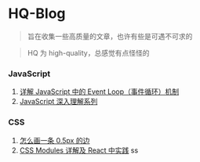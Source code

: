 # HQ-Blog

> 旨在收集一些高质量的文章，也许有些是可遇不可求的

> HQ 为 high-quality，总感觉有点怪怪的

### JavaScript

1. [详解 JavaScript 中的 Event Loop（事件循环）机制](https://zhuanlan.zhihu.com/p/33058983)
2. [JavaScript 深入理解系列](https://github.com/mqyqingfeng/Blog)


### CSS

1. [怎么画一条 0.5px 的边](https://juejin.im/post/5ab65f40f265da2384408a95)
2. [CSS Modules 详解及 React 中实践](https://zhuanlan.zhihu.com/p/20495964)
ss